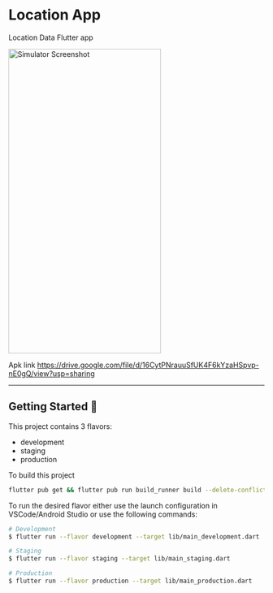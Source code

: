 # Location App

Location Data Flutter app

<img src="https://github.com/user-attachments/assets/c492c6da-ef6b-4286-9c7b-f64178c46b60" alt="Simulator Screenshot" width="300" height="600">


Apk link 
https://drive.google.com/file/d/16CytPNrauuSfUK4F6kYzaHSpvp-nE0gQ/view?usp=sharing


---

## Getting Started 🚀

This project contains 3 flavors:

- development
- staging
- production


To build this project 

```sh
flutter pub get && flutter pub run build_runner build --delete-conflicting-outputs
```

To run the desired flavor either use the launch configuration in VSCode/Android Studio or use the following commands:

```sh
# Development
$ flutter run --flavor development --target lib/main_development.dart

# Staging
$ flutter run --flavor staging --target lib/main_staging.dart

# Production
$ flutter run --flavor production --target lib/main_production.dart
```







